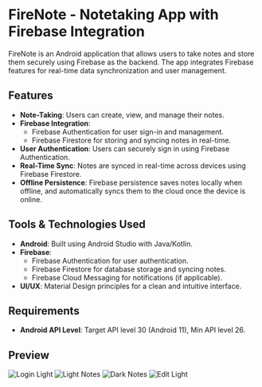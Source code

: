 # FireNote - Notetaking App with Firebase Integration

FireNote is an Android application that allows users to take notes and store them securely using Firebase as the backend. The app integrates Firebase features for real-time data synchronization and user management.

## Features
- **Note-Taking**: Users can create, view, and manage their notes.
- **Firebase Integration**: 
  - Firebase Authentication for user sign-in and management.
  - Firebase Firestore for storing and syncing notes in real-time.
- **User Authentication**: Users can securely sign in using Firebase Authentication.
- **Real-Time Sync**: Notes are synced in real-time across devices using Firebase Firestore.
- **Offline Persistence**: Firebase persistence saves notes locally when offline, and automatically syncs them to the cloud once the device is online.

## Tools & Technologies Used
- **Android**: Built using Android Studio with Java/Kotlin.
- **Firebase**: 
  - Firebase Authentication for user authentication.
  - Firebase Firestore for database storage and syncing notes.
  - Firebase Cloud Messaging for notifications (if applicable).
- **UI/UX**: Material Design principles for a clean and intuitive interface.

## Requirements
- **Android API Level**: Target API level 30 (Android 11), Min API level 26.

## Preview
![Login Light](https://github.com/user-attachments/assets/4623a9df-b45b-4c18-9726-a672a071c77a)
![Light Notes](https://github.com/user-attachments/assets/3e740522-947a-4336-934d-da6b4071afec)
![Dark Notes](https://github.com/user-attachments/assets/e986959a-cdd1-474e-a54e-691c07bdd6b5)
![Edit Light](https://github.com/user-attachments/assets/ce68e449-fbab-4261-a120-13ec189cafab)

